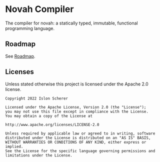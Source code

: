 # Novah Compiler

The compiler for novah: a statically typed, immutable, functional programming language.

## Roadmap

See [Roadmap](https://github.com/stackoverflow/novah-go/blob/master/ROADMAP.md).

## Licenses

Unless stated otherwise this project is licensed under the Apache 2.0 license.

    Copyright 2022 Islon Scherer
    
    Licensed under the Apache License, Version 2.0 (the "License");
    you may not use this file except in compliance with the License.
    You may obtain a copy of the License at
    
    http://www.apache.org/licenses/LICENSE-2.0
    
    Unless required by applicable law or agreed to in writing, software
    distributed under the License is distributed on an "AS IS" BASIS,
    WITHOUT WARRANTIES OR CONDITIONS OF ANY KIND, either express or implied.
    See the License for the specific language governing permissions and
    limitations under the License.